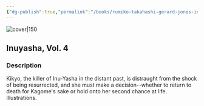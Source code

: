 ```yaml
---
{"dg-publish":true,"permalink":"/books/rumiko-takahashi-gerard-jones-inuyasha-vol-4/","title":"\"Inuyasha, Vol. 4\"","tags":["manga","Fantasy"]}
---
```




![cover|150](http://books.google.com/books/content?id=GfT57quuQsMC&printsec=frontcover&img=1&zoom=1&source=gbs_api)

## Inuyasha, Vol. 4

### Description

Kikyo, the killer of Inu-Yasha in the distant past, is distraught from the shock of being resurrected, and she must make a decision--whether to return to death for Kagome's sake or hold onto her second chance at life. Illustrations.
```